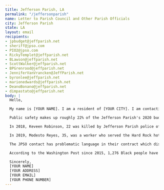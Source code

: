 ```yaml
---
title: Jefferson Parish, LA
permalink: "/jeffersonparish"
name: Letter to Parish Council and Other Parish Officials
city: Jefferson Parish
state: LA
layout: email
recipients:
- jpbudget@jeffparish.net
- sheriff@jpso.com
- PIO2@jpso.com
- RickyTemplet@jeffparish.net
- BLawson@jeffparish.net
- ScottWalker@jeffparish.net
- BPGrenrood@jeffparish.net
- JenniferVanVrancken@JeffParish.net
- byronlee@jeffparish.net
- marionedwards@jeffparish.net
- DeanoBonano@jeffparish.net
- dimpastato@jeffparish.net
body: |
  Hello,

  My name is [YOUR NAME]. I am a resident of [YOUR CITY]. I am contacting you to demand a significant reduction to the $118 million that is currently allocated to public safety and its functions in the fiscal budget of 2020, and for a formal review of the Jefferson Parish Sheriff’s Office from an independent party that has no affiliation with JPSO.

  Public safety makes up roughly 22% of the Jefferson Parish's 2020 budget, while other important public services do not receive even half as much funding. By reducing police funding, we can reallocate those funds into housing, education, sanitation and other community efforts and local organizations, while preventing future police brutality and violence.

  In 2018, Keveen Robinson, 22 was killed by Jefferson Parish police officers. His death was released as a homicide, but the four officers were only relinquished to office duty. They should be prosecuted for murder (WDSU.com).

  In 2019, Modesto Reyes, 35, was a worker who served the Hard Rock hotel collapse. In 2020, Modesto Reyes was killed by Jefferson Parish police officers. They thought his phone was a gun. He recorded this on his phone, but the JPSO won’t release the footage.

  The JPSO contact has problematic language in their contract which disqualifies complaints, restricts/delays interrogation, gives officers unfair access to information, limits oversight/discipline, and erases misconduct records (checkthepolice.org). JPSO’s past behavior indicates that they have a pattern of misconduct that needs to be confronted. This is why I demand JPSO’s contract to be reviewed by an external party that has no affiliation with JPSO.

  According to the Washington Post since 2015, 1,276 Black people have been shot and killed by the police, not including those who have died in police custody or were killed using other methods. Police forces across the United States have proved that reforming the police department will not properly address or end police brutality. Jefferson Parish citizens need and deserve policing alternatives like community-led public safety and more investments into the following community services: housing, sanitation, mental health and trauma services, education and after-school care, sustainability efforts, healthcare and employment opportunities.

  Sincerely,
  [YOUR NAME]
  [YOUR ADDRESS]
  [YOUR EMAIL]
  [YOUR PHONE NUMBER]
---
```


